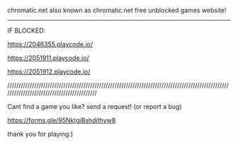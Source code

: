 chromatic.net
also known as chromatic.net free unblocked games website!

---------------------------------------------------------------------------
IF BLOCKED:

https://2046355.playcode.io/

https://2051911.playcode.io/

https://2051912.playcode.io/




///////////////////////////////////////////////////////////////////////////////////////////////////////////////////////////////////////////

Cant find a game you like? 
send a request! (or report a bug)

https://forms.gle/95NktgjBshdjthyw8

thank you for playing:)
